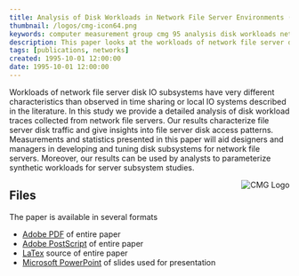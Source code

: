 ```yaml
---
title: Analysis of Disk Workloads in Network File Server Environments (CMG 95)
thumbnail: /logos/cmg-icon64.png
keywords: computer measurement group cmg 95 analysis disk workloads network file server
description: This paper looks at the workloads of network file server disk IO subsystems which have very different characteristics than observed in time sharing or local IO systems described in the literature.
tags: [publications, networks]
created: 1995-10-01 12:00:00
date: 1995-10-01 12:00:00
---
```

Workloads of network file server disk IO subsystems have very different characteristics than observed in time sharing or local IO systems described in the literature. In this study we provide a detailed analysis of disk workload traces collected from network file servers. Our results characterize file server disk traffic and give insights into file server disk access patterns.  Measurements and statistics presented in this paper will aid designers and managers in developing and tuning disk subsystems for network file servers.  Moreover, our results can be used by analysts to parameterize synthetic workloads for server subsystem studies.

<img src="{{site.asseturl}}/logos/cmglogo.png" style="float:right;" alt="CMG Logo" />

## Files

The paper is available in several formats

* <a href="{{site.fileurl}}/cmg95.pdf">Adobe PDF</a> of entire paper
* <a href="{{site.fileurl}}/cmg95.ps">Adobe PostScript</a> of entire paper
* <a href="{{site.fileurl}}/cmg95.txt">LaTex</a> source of entire paper
* <a href="{{site.fileurl}}/cmg95.ppt">Microsoft PowerPoint</a> of slides used for presentation
